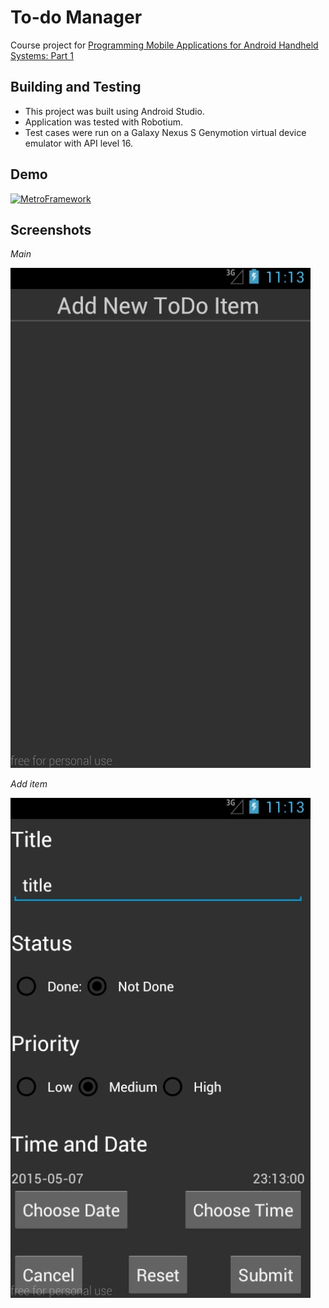 # To-do Manager

Course project for [Programming Mobile Applications for Android Handheld Systems: Part 1](https://class.coursera.org/androidpart1-003)
 
## Building and Testing  

* This project was built using Android Studio. 
* Application was tested with Robotium. 
* Test cases were run on a Galaxy Nexus S Genymotion virtual device emulator with API level 16.  

## Demo

[![MetroFramework](https://raw.githubusercontent.com/lvncnt/ToDoManager/master/demoplay-demo.jpeg)](https://docs.google.com/file/d/0B8nQrefoHMpqUG5JOE0xVTREX3M/edit?pli=1)
 
## Screenshots

*Main*

![alt tag](https://raw.githubusercontent.com/lvncnt/ToDoManager/master/demo/main-demo.jpg)

*Add item*

![alt tag](https://raw.githubusercontent.com/lvncnt/ToDoManager/master/demo/add-item-demo.jpg)
  
